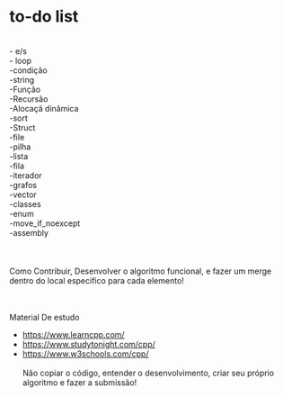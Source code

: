 <h1>to-do list</h1><br>
- e/s<br>
- loop<br>
-condição<br>
-string<br>
-Função<br>
-Recursão<br>
-Alocaçã dinâmica<br>
-sort<br>
-Struct<br>
-file<br>
-pilha<br>
-lista<br>
-fila<br>
-iterador<br>
-grafos<br>
-vector<br>
-classes<br>
-enum<br>
-move_if_noexcept<br>
-assembly<br>
<br>
<br>
<br>
Como Contribuir, Desenvolver o algoritmo funcional, e fazer um merge dentro do local especifico para cada elemento!<br><br><br>

Material De estudo<br>
- https://www.learncpp.com/ <br>
- https://www.studytonight.com/cpp/<br>
- https://www.w3schools.com/cpp/ <br><br>
Não copiar o código, entender o desenvolvimento, criar seu próprio algoritmo e fazer a submissão!


